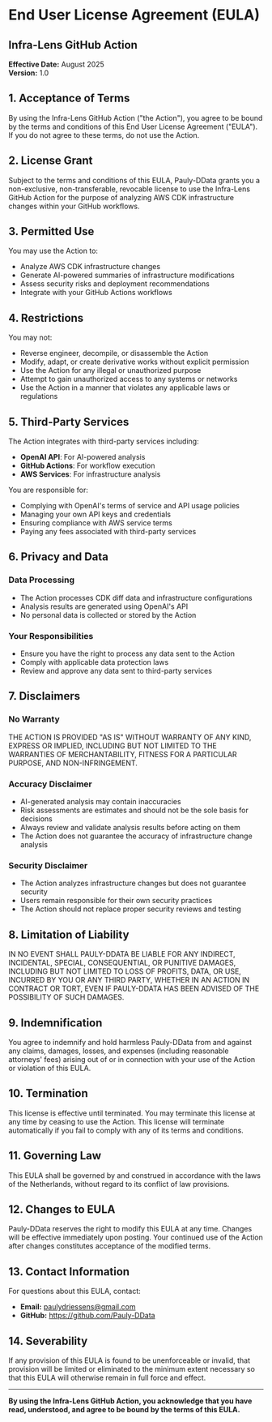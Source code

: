 # End User License Agreement (EULA)

## Infra-Lens GitHub Action

**Effective Date:** August 2025  
**Version:** 1.0

## 1. Acceptance of Terms

By using the Infra-Lens GitHub Action ("the Action"), you agree to be bound by the terms and conditions of this End User License Agreement ("EULA"). If you do not agree to these terms, do not use the Action.

## 2. License Grant

Subject to the terms and conditions of this EULA, Pauly-DData grants you a non-exclusive, non-transferable, revocable license to use the Infra-Lens GitHub Action for the purpose of analyzing AWS CDK infrastructure changes within your GitHub workflows.

## 3. Permitted Use

You may use the Action to:
- Analyze AWS CDK infrastructure changes
- Generate AI-powered summaries of infrastructure modifications
- Assess security risks and deployment recommendations
- Integrate with your GitHub Actions workflows

## 4. Restrictions

You may not:
- Reverse engineer, decompile, or disassemble the Action
- Modify, adapt, or create derivative works without explicit permission
- Use the Action for any illegal or unauthorized purpose
- Attempt to gain unauthorized access to any systems or networks
- Use the Action in a manner that violates any applicable laws or regulations

## 5. Third-Party Services

The Action integrates with third-party services including:
- **OpenAI API**: For AI-powered analysis
- **GitHub Actions**: For workflow execution
- **AWS Services**: For infrastructure analysis

You are responsible for:
- Complying with OpenAI's terms of service and API usage policies
- Managing your own API keys and credentials
- Ensuring compliance with AWS service terms
- Paying any fees associated with third-party services

## 6. Privacy and Data

### Data Processing
- The Action processes CDK diff data and infrastructure configurations
- Analysis results are generated using OpenAI's API
- No personal data is collected or stored by the Action

### Your Responsibilities
- Ensure you have the right to process any data sent to the Action
- Comply with applicable data protection laws
- Review and approve any data sent to third-party services

## 7. Disclaimers

### No Warranty
THE ACTION IS PROVIDED "AS IS" WITHOUT WARRANTY OF ANY KIND, EXPRESS OR IMPLIED, INCLUDING BUT NOT LIMITED TO THE WARRANTIES OF MERCHANTABILITY, FITNESS FOR A PARTICULAR PURPOSE, AND NON-INFRINGEMENT.

### Accuracy Disclaimer
- AI-generated analysis may contain inaccuracies
- Risk assessments are estimates and should not be the sole basis for decisions
- Always review and validate analysis results before acting on them
- The Action does not guarantee the accuracy of infrastructure change analysis

### Security Disclaimer
- The Action analyzes infrastructure changes but does not guarantee security
- Users remain responsible for their own security practices
- The Action should not replace proper security reviews and testing

## 8. Limitation of Liability

IN NO EVENT SHALL PAULY-DDATA BE LIABLE FOR ANY INDIRECT, INCIDENTAL, SPECIAL, CONSEQUENTIAL, OR PUNITIVE DAMAGES, INCLUDING BUT NOT LIMITED TO LOSS OF PROFITS, DATA, OR USE, INCURRED BY YOU OR ANY THIRD PARTY, WHETHER IN AN ACTION IN CONTRACT OR TORT, EVEN IF PAULY-DDATA HAS BEEN ADVISED OF THE POSSIBILITY OF SUCH DAMAGES.

## 9. Indemnification

You agree to indemnify and hold harmless Pauly-DData from and against any claims, damages, losses, and expenses (including reasonable attorneys' fees) arising out of or in connection with your use of the Action or violation of this EULA.

## 10. Termination

This license is effective until terminated. You may terminate this license at any time by ceasing to use the Action. This license will terminate automatically if you fail to comply with any of its terms and conditions.

## 11. Governing Law

This EULA shall be governed by and construed in accordance with the laws of the Netherlands, without regard to its conflict of law provisions.

## 12. Changes to EULA

Pauly-DData reserves the right to modify this EULA at any time. Changes will be effective immediately upon posting. Your continued use of the Action after changes constitutes acceptance of the modified terms.

## 13. Contact Information

For questions about this EULA, contact:
- **Email:** paulydriessens@gmail.com
- **GitHub:** https://github.com/Pauly-DData

## 14. Severability

If any provision of this EULA is found to be unenforceable or invalid, that provision will be limited or eliminated to the minimum extent necessary so that this EULA will otherwise remain in full force and effect.

---

**By using the Infra-Lens GitHub Action, you acknowledge that you have read, understood, and agree to be bound by the terms of this EULA.**
